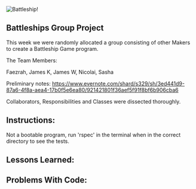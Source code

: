 ![Battleship!](http://img2.wikia.nocookie.net/__cb20110706133135/empiresandallies/images/1/1b/Railgun_Battleship.png)

Battleships Group Project
--
This week we were randomly allocated a group consisting of other Makers to create a Battleship Game program.


The Team Members:

Faezrah,
James K,
James W,
Nicolai,
Sasha

Preliminary notes: https://www.evernote.com/shard/s329/sh/3ed441d9-87a6-4f8a-aea4-17b0f5e6ea80/921421801f36aef5f91f8bf6b906cba6

Collaborators, Responsibilities and Classes were dissected thoroughly.

Instructions:
--
Not a bootable program, run 'rspec' in the terminal when in the correct directory to see the tests.


Lessons Learned:
--


Problems With Code:
--

